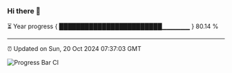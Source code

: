 ### Hi there 👋

⏳ Year progress { ████████████████████████▁▁▁▁▁▁ } 80.14 %

---

⏰ Updated on Sun, 20 Oct 2024 07:37:03 GMT

![Progress Bar CI](https://github.com/IshwaranRudhara/GIT-ACTION/workflows/Progress%20Bar%20CI/badge.svg)
